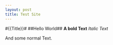 ```yaml
---
layout: post
title: Test Site
---
```

#{{Title}}#
##Hello World##
**A bold Text**
*Italic Text*

And some normal Text.
